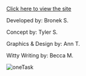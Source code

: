 [Click here to view the site](http://yhoj.herokuapp.com)

Developed by: Bronek S.

Concept by: Tyler S.

Graphics & Design by: Ann T. 

Witty Writing by: Becca M.

![oneTask](https://raw.githubusercontent.com/Bszulc/oneTask/master/result-screenshot.png)
